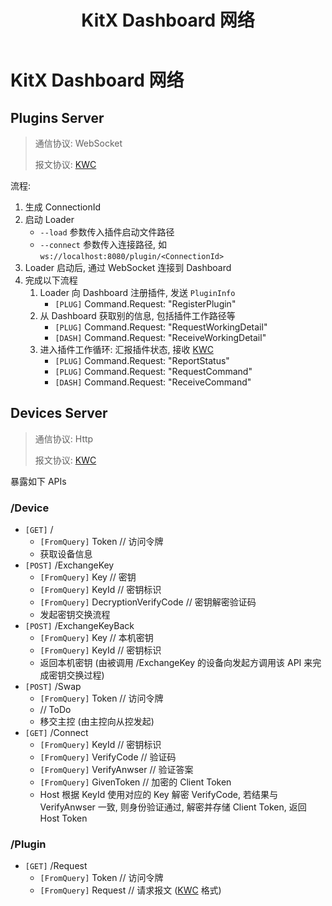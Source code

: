 ﻿---
lang: zh-CN
title: KitX Dashboard 网络
description: 这篇文章是有关 KitX Dashboard 网络
---

# KitX Dashboard 网络

## Plugins Server

> 通信协议: WebSocket
>
> 报文协议: [KWC](kitx-web-command.md)

流程:

1. 生成 ConnectionId
2. 启动 Loader
   - `--load` 参数传入插件启动文件路径
   - `--connect` 参数传入连接路径, 如 `ws://localhost:8080/plugin/<ConnectionId>`
3. Loader 启动后, 通过 WebSocket 连接到 Dashboard
4. 完成以下流程
   1. Loader 向 Dashboard 注册插件, 发送 `PluginInfo`
      - `[PLUG]` Command.Request: "RegisterPlugin"
   2. 从 Dashboard 获取别的信息, 包括插件工作路径等
      - `[PLUG]` Command.Request: "RequestWorkingDetail"
      - `[DASH]` Command.Request: "ReceiveWorkingDetail"
   3. 进入插件工作循环: 汇报插件状态, 接收 [KWC](kitx-web-command.md)
      - `[PLUG]` Command.Request: "ReportStatus"
      - `[PLUG]` Command.Request: "RequestCommand"
      - `[DASH]` Command.Request: "ReceiveCommand"

## Devices Server

> 通信协议: Http
>
> 报文协议: [KWC](kitx-web-command.md)

暴露如下 APIs

### /Device

- `[GET]` /
  - `[FromQuery]` Token // 访问令牌
  - 获取设备信息
- `[POST]` /ExchangeKey
  - `[FromQuery]` Key // 密钥
  - `[FromQuery]` KeyId // 密钥标识
  - `[FromQuery]` DecryptionVerifyCode // 密钥解密验证码
  - 发起密钥交换流程
- `[POST]` /ExchangeKeyBack
  - `[FromQuery]` Key // 本机密钥
  - `[FromQuery]` KeyId // 密钥标识
  - 返回本机密钥 (由被调用 /ExchangeKey 的设备向发起方调用该 API 来完成密钥交换过程)
- `[POST]` /Swap
  - `[FromQuery]` Token // 访问令牌
  - // ToDo
  - 移交主控 (由主控向从控发起)
- `[GET]` /Connect
  - `[FromQuery]` KeyId // 密钥标识
  - `[FromQuery]` VerifyCode // 验证码
  - `[FromQuery]` VerifyAnwser // 验证答案
  - `[FromQuery]` GivenToken // 加密的 Client Token
  - Host 根据 KeyId 使用对应的 Key 解密 VerifyCode, 若结果与 VerifyAnwser 一致, 则身份验证通过, 解密并存储 Client Token, 返回 Host Token

### /Plugin

- `[GET]` /Request
  - `[FromQuery]` Token // 访问令牌
  - `[FromQuery]` Request // 请求报文 ([KWC](kitx-web-command.md) 格式)
